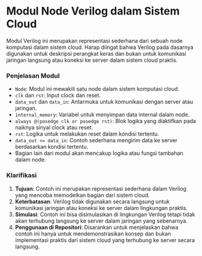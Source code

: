 # Modul Node Verilog dalam Sistem Cloud

Modul Verilog ini merupakan representasi sederhana dari sebuah node komputasi dalam sistem cloud. Harap diingat bahwa Verilog pada dasarnya digunakan untuk deskripsi perangkat keras dan bukan untuk komunikasi jaringan langsung atau koneksi ke server dalam sistem cloud praktis.

### Penjelasan Modul

- `Node`: Modul ini mewakili satu node dalam sistem komputasi cloud.
- `clk` dan `rst`: Input clock dan reset.
- `data_out` dan `data_in`: Antarmuka untuk komunikasi dengan server atau jaringan.
- `internal_memory`: Variabel untuk menyimpan data internal dalam node.
- `always @(posedge clk or posedge rst)`: Blok logika yang diaktifkan pada naiknya sinyal clock atau reset.
- `rst`: Logika untuk melakukan reset dalam kondisi tertentu.
- `data_out <= data_in`: Contoh sederhana mengirim data ke server berdasarkan kondisi tertentu.
- Bagian lain dari modul akan mencakup logika atau fungsi tambahan dalam node.

### Klarifikasi

1. **Tujuan**: Contoh ini merupakan representasi sederhana dalam Verilog yang mencoba memodelkan bagian dari sistem cloud.
2. **Keterbatasan**: Verilog tidak digunakan secara langsung untuk komunikasi jaringan atau koneksi ke server dalam lingkungan praktis.
3. **Simulasi**: Contoh ini bisa disimulasikan di lingkungan Verilog tetapi tidak akan terhubung langsung ke server dalam jaringan yang sebenarnya.
4. **Penggunaan di Repositori**: Disarankan untuk menjelaskan bahwa contoh ini hanya untuk mendemonstrasikan konsep dan bukan implementasi praktis dari sistem cloud yang terhubung ke server secara langsung.
